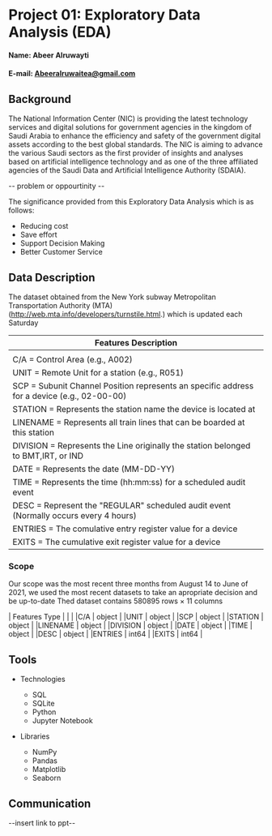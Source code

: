 # Project 01: Exploratory Data Analysis (EDA)

#### Name: Abeer Alruwayti
#### E-mail: Abeeralruwaitea@gmail.com

## Background

The National Information Center (NIC) is providing the latest technology services and digital solutions for government agencies in the kingdom of Saudi Arabia to enhance the efficiency and safety of the government digital assets according to the best global standards. The NIC is aiming to advance the various Saudi sectors as the first provider of insights and analyses based on artificial intelligence technology and as one of the three affiliated agencies of the Saudi Data and Artificial Intelligence Authority (SDAIA).

-- problem or oppourtinity -- 

The significance provided from this Exploratory Data Analysis which is as follows:
* Reducing cost
* Save effort
* Support Decision Making
* Better Customer Service

## Data Description
The dataset obtained from the New York subway Metropolitan Transportation Authority (MTA) (http://web.mta.info/developers/turnstile.html.) which is updated each Saturday

 |Features Description                                                                         |
 |---------------------------------------------------------------------------------------------|
 |                                                                                             |
 | C/A = Control Area (e.g., A002)                                                             |
 | UNIT = Remote Unit for a station (e.g., R051)                                               |
 | SCP = Subunit Channel Position represents an specific address for a device (e.g., 02-00-00) |
 | STATION = Represents the station name the device is located at                              |
 | LINENAME = Represents all train lines that can be boarded at this station                   |
 | DIVISION = Represents the Line originally the station belonged to BMT,IRT, or IND           |
 | DATE = Represents the date (MM-DD-YY)                                                       |
 | TIME = Represents the time (hh:mm:ss) for a scheduled audit event                           |
 | DESC = Represent the "REGULAR" scheduled audit event (Normally occurs every 4 hours)        |
 | ENTRIES = The comulative entry register value for a device                                  |
 | EXITS = The cumulative exit register value for a device                                     |




  ### Scope
  
  Our scope was the most recent three months from August 14 to June  of 2021, we used the most recent datasets to take an apropriate decision and be up-to-date
  Thed dataset contains 580895 rows × 11 columns
  
 | Features   Type   |
 |                    |
 |C/A       | object  |
 |UNIT      | object  |
 |SCP       | object  |
 |STATION   | object  |
 |LINENAME  | object  |
 |DIVISION  | object  |
 |DATE      | object  |
 |TIME      | object  |
 |DESC      | object  |
 |ENTRIES   | int64   |
 |EXITS     | int64   |

## Tools

* Technologies
  * SQL 
  * SQLite
  * Python
  * Jupyter Notebook
  
* Libraries
  * NumPy
  * Pandas
  * Matplotlib
  * Seaborn
  

## Communication
--insert link to ppt--
